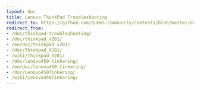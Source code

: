 ```yaml
---
layout: doc
title: Lenovo ThinkPad Troubleshooting
redirect_to: https://github.com/Qubes-Community/Contents/blob/master/docs/troubleshooting/thinkpad-troubleshooting.md
redirect_from:
- /doc/thinkpad-troubleshooting/
- /doc/thinkpad_x201/
- /en/doc/thinkpad_x201/
- /doc/Thinkpad_X201/
- /wiki/Thinkpad_X201/
- /doc/lenovo450-tinkering/
- /en/doc/lenovo450-tinkering/
- /doc/Lenovo450Tinkering/
- /wiki/Lenovo450Tinkering/
---
```


